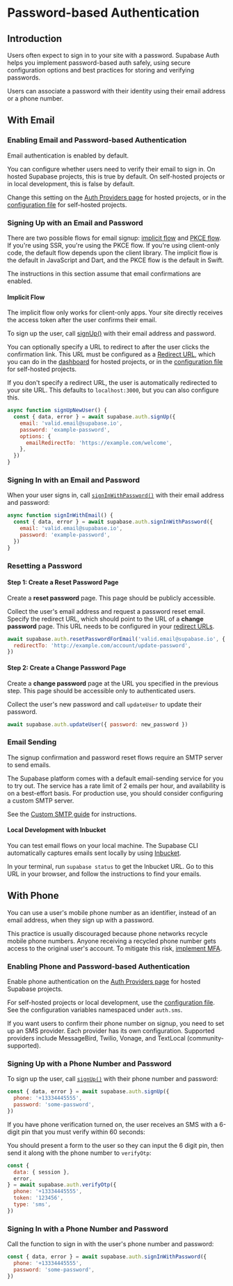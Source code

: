 # Password-based Authentication

## Introduction

Users often expect to sign in to your site with a password. Supabase Auth helps you implement password-based auth safely, using secure configuration options and best practices for storing and verifying passwords.

Users can associate a password with their identity using their email address or a phone number.

## With Email

### Enabling Email and Password-based Authentication

Email authentication is enabled by default.

You can configure whether users need to verify their email to sign in. On hosted Supabase projects, this is true by default. On self-hosted projects or in local development, this is false by default.

Change this setting on the [Auth Providers page](https://supabase.com/dashboard/project/_/auth/providers) for hosted projects, or in the [configuration file](https://supabase.com/docs/guides/cli/config#auth.email.enable_confirmations) for self-hosted projects.

### Signing Up with an Email and Password

There are two possible flows for email signup: [implicit flow](https://supabase.com/docs/guides/auth/sessions#implicit-flow) and [PKCE flow](https://supabase.com/docs/guides/auth/sessions#pkce-flow). If you're using SSR, you're using the PKCE flow. If you're using client-only code, the default flow depends upon the client library. The implicit flow is the default in JavaScript and Dart, and the PKCE flow is the default in Swift.

The instructions in this section assume that email confirmations are enabled.

#### Implicit Flow

The implicit flow only works for client-only apps. Your site directly receives the access token after the user confirms their email.

To sign up the user, call [signUp()](https://supabase.com/docs/reference/javascript/auth-signup) with their email address and password.

You can optionally specify a URL to redirect to after the user clicks the confirmation link. This URL must be configured as a [Redirect URL](https://supabase.com/docs/guides/auth/redirect-urls), which you can do in the [dashboard](https://supabase.com/dashboard/project/_/auth/url-configuration) for hosted projects, or in the [configuration file](https://supabase.com/docs/guides/cli/config#auth.additional_redirect_urls) for self-hosted projects.

If you don't specify a redirect URL, the user is automatically redirected to your site URL. This defaults to `localhost:3000`, but you can also configure this.

```javascript
async function signUpNewUser() {
  const { data, error } = await supabase.auth.signUp({
    email: 'valid.email@supabase.io',
    password: 'example-password',
    options: {
      emailRedirectTo: 'https://example.com/welcome',
    },
  })
}
```

### Signing In with an Email and Password

When your user signs in, call [`signInWithPassword()`](https://supabase.com/docs/reference/javascript/auth-signinwithpassword) with their email address and password:

```javascript
async function signInWithEmail() {
  const { data, error } = await supabase.auth.signInWithPassword({
    email: 'valid.email@supabase.io',
    password: 'example-password',
  })
}
```

### Resetting a Password

#### Step 1: Create a Reset Password Page

Create a **reset password** page. This page should be publicly accessible.

Collect the user's email address and request a password reset email. Specify the redirect URL, which should point to the URL of a **change password** page. This URL needs to be configured in your [redirect URLs](https://supabase.com/docs/guides/auth/redirect-urls).

```javascript
await supabase.auth.resetPasswordForEmail('valid.email@supabase.io', {
  redirectTo: 'http://example.com/account/update-password',
})
```

#### Step 2: Create a Change Password Page

Create a **change password** page at the URL you specified in the previous step. This page should be accessible only to authenticated users.

Collect the user's new password and call `updateUser` to update their password.

```javascript
await supabase.auth.updateUser({ password: new_password })
```

### Email Sending

The signup confirmation and password reset flows require an SMTP server to send emails.

The Supabase platform comes with a default email-sending service for you to try out. The service has a rate limit of 2 emails per hour, and availability is on a best-effort basis. For production use, you should consider configuring a custom SMTP server.

See the [Custom SMTP guide](https://supabase.com/docs/guides/auth/auth-smtp) for instructions.

#### Local Development with Inbucket

You can test email flows on your local machine. The Supabase CLI automatically captures emails sent locally by using [Inbucket](https://github.com/inbucket/inbucket).

In your terminal, run `supabase status` to get the Inbucket URL. Go to this URL in your browser, and follow the instructions to find your emails.

## With Phone

You can use a user's mobile phone number as an identifier, instead of an email address, when they sign up with a password.

This practice is usually discouraged because phone networks recycle mobile phone numbers. Anyone receiving a recycled phone number gets access to the original user's account. To mitigate this risk, [implement MFA](https://supabase.com/docs/guides/auth/auth-mfa).

### Enabling Phone and Password-based Authentication

Enable phone authentication on the [Auth Providers page](https://supabase.com/dashboard/project/_/auth/providers) for hosted Supabase projects.

For self-hosted projects or local development, use the [configuration file](https://supabase.com/docs/guides/cli/config#auth.sms.enable_signup). See the configuration variables namespaced under `auth.sms`.

If you want users to confirm their phone number on signup, you need to set up an SMS provider. Each provider has its own configuration. Supported providers include MessageBird, Twilio, Vonage, and TextLocal (community-supported).

### Signing Up with a Phone Number and Password

To sign up the user, call [`signUp()`](https://supabase.com/docs/reference/javascript/auth-signup) with their phone number and password:

```javascript
const { data, error } = await supabase.auth.signUp({
  phone: '+13334445555',
  password: 'some-password',
})
```

If you have phone verification turned on, the user receives an SMS with a 6-digit pin that you must verify within 60 seconds:

You should present a form to the user so they can input the 6 digit pin, then send it along with the phone number to `verifyOtp`:

```javascript
const {
  data: { session },
  error,
} = await supabase.auth.verifyOtp({
  phone: '+13334445555',
  token: '123456',
  type: 'sms',
})
```

### Signing In with a Phone Number and Password

Call the function to sign in with the user's phone number and password:

```javascript
const { data, error } = await supabase.auth.signInWithPassword({
  phone: '+13334445555',
  password: 'some-password',
})
```
